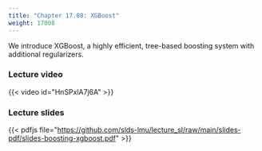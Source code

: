 ```yaml
---
title: "Chapter 17.08: XGBoost"
weight: 17008
---
```

We introduce XGBoost, a highly efficient, tree-based boosting system with additional regularizers.

<!--more-->

### Lecture video

{{< video id="HnSPxlA7j6A" >}}

### Lecture slides

{{< pdfjs file="https://github.com/slds-lmu/lecture_sl/raw/main/slides-pdf/slides-boosting-xgboost.pdf" >}}
